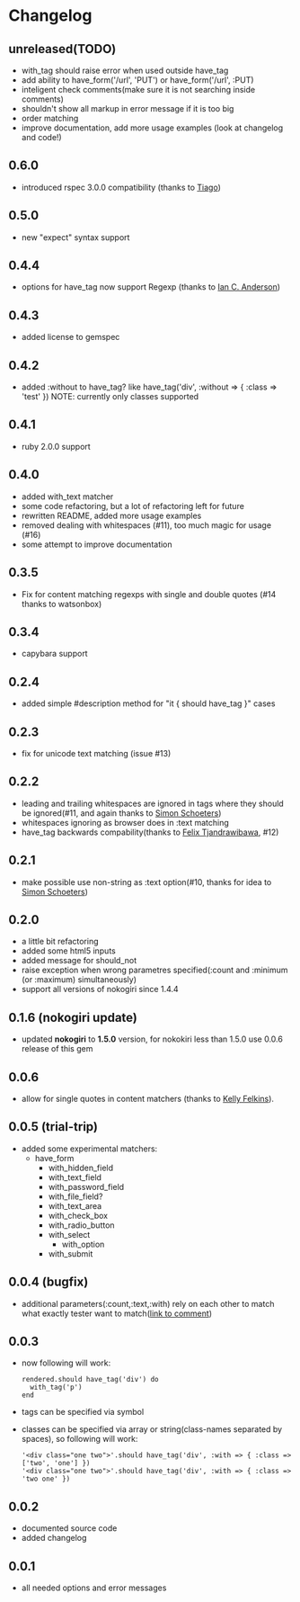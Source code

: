 Changelog
=========

unreleased(TODO)
----------------

* with_tag should raise error when used outside have_tag
* add ability to have_form('/url', 'PUT') or have_form('/url', :PUT)
* inteligent check comments(make sure it is not searching inside comments)
* shouldn't show all markup in error message if it is too big
* order matching
* improve documentation, add more usage examples (look at changelog and code!)

0.6.0
-----

* introduced rspec 3.0.0 compatibility (thanks to [Tiago](https://github.com/TiagoCardoso1983))

0.5.0
-----

* new "expect" syntax support

0.4.4
-----

* options for have_tag now support Regexp (thanks to [Ian C. Anderson](http://github.com/iancanderson))

0.4.3
-----

* added license to gemspec

0.4.2
-----

* added :without to have\_tag? like have_tag('div', :without => { :class => 'test' }) NOTE: currently only classes supported

0.4.1
-----

* ruby 2.0.0 support

0.4.0
-----

* added with_text matcher
* some code refactoring, but a lot of refactoring left for future
* rewritten README, added more usage examples
* removed dealing with whitespaces (#11), too much magic for usage (#16)
* some attempt to improve documentation

0.3.5
-----

* Fix for content matching regexps with single and double quotes (#14 thanks to watsonbox)

0.3.4
-----

* capybara support

0.2.4
-----

* added simple #description method for "it { should have_tag }" cases

0.2.3
-----

* fix for unicode text matching (issue #13)

0.2.2
-----

* leading and trailing whitespaces are ignored in tags where they should be ignored(#11, and again thanks to [Simon Schoeters](http://github.com/cimm))
* whitespaces ignoring as browser does in :text matching
* have_tag backwards compability(thanks to [Felix Tjandrawibawa](https://github.com/cemeng), #12)

0.2.1
-----

* make possible use non-string as :text option(#10, thanks for idea to [Simon Schoeters](http://github.com/cimm))

0.2.0
-----

* a little bit refactoring
* added some html5 inputs
* added message for should\_not
* raise exception when wrong parametres specified(:count and :minimum (or :maximum) simultaneously)
* support all versions of nokogiri since 1.4.4

0.1.6 (nokogiri update)
-----------------------

* updated <strong>nokogiri</strong> to <strong>1.5.0</strong> version, for nokokiri less than 1.5.0 use 0.0.6 release of this gem

0.0.6
-----

* allow for single quotes in content matchers (thanks to [Kelly Felkins](http://github.com/kellyfelkins)).

0.0.5 (trial-trip)
------------------

* added some experimental matchers:
  * have\_form
    * with\_hidden\_field
    * with\_text\_field
    * with\_password\_field
    * with\_file\_field?
    * with\_text\_area
    * with\_check\_box
    * with\_radio\_button
    * with\_select
      * with\_option
    * with\_submit

0.0.4 (bugfix)
--------------

* additional parameters(:count,:text,:with) rely on each other to match what exactly tester want to match([link to comment](https://github.com/kucaahbe/rspec2-rails-views-matchers/issues#issue/2/comment/848775))

0.0.3
-----

* now following will work:

      rendered.should have_tag('div') do
        with_tag('p')
      end

* tags can be specified via symbol
* classes can be specified via array or string(class-names separated by spaces), so following will work:

      '<div class="one two">'.should have_tag('div', :with => { :class => ['two', 'one'] })
      '<div class="one two">'.should have_tag('div', :with => { :class => 'two one' })

0.0.2
------

* documented source code
* added changelog

0.0.1
------

* all needed options and error messages
